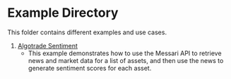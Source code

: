 # Example Directory

This folder contains different examples and use cases.

1. [Algotrade Sentiment](./algotrade_sentiment)
   - This example demonstrates how to use the Messari API to retrieve news and market data for a list of assets, and then use the news to generate sentiment scores for each asset.
